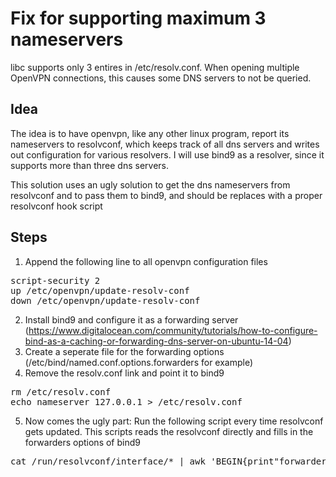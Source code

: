 Fix for supporting maximum 3 nameservers
==============

libc supports only 3 entires in /etc/resolv.conf. When opening multiple OpenVPN connections, this causes some DNS servers to not be queried.

Idea
-----
The idea is to have openvpn, like any other linux program, report its nameservers to resolvconf, which keeps track of all 
dns servers and writes out configuration for various resolvers. I will use bind9 as a resolver, since it supports more than three dns servers. 

This solution uses an ugly solution to get the dns nameservers from resolvconf and to pass them to bind9, and should be replaces with a proper resolvconf hook script

Steps
----
1. Append the following line to all openvpn configuration files
<pre>
script-security 2
up /etc/openvpn/update-resolv-conf
down /etc/openvpn/update-resolv-conf
</pre>
2. Install bind9 and configure it as a forwarding server (https://www.digitalocean.com/community/tutorials/how-to-configure-bind-as-a-caching-or-forwarding-dns-server-on-ubuntu-14-04)
3. Create a seperate file for the forwarding options (/etc/bind/named.conf.options.forwarders for example)
4. Remove the resolv.conf link and point it to bind9
<pre>
rm /etc/resolv.conf
echo nameserver 127.0.0.1 > /etc/resolv.conf
</pre>
5. Now comes the ugly part: Run the following script every time resolvconf gets updated. This scripts reads the resolvconf directly and fills in the forwarders options of bind9
<pre>
cat /run/resolvconf/interface/* | awk 'BEGIN{print"forwarders {"}$1=="nameserver"&&$2!~/^127/{print $2";"}END{print "};"}' > /etc/bind/named.conf.options.forwarders
</pre>

